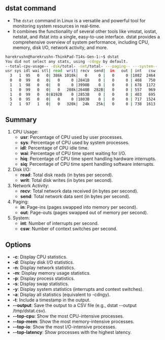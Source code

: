 ## dstat command
- The `dstat` command in Linux is a versatile and powerful tool for monitoring system resources in real-time.
- It combines the functionality of several other tools like vmstat, iostat, netstat, and ifstat into a single, easy-to-use interface. dstat provides a comprehensive overview of system performance, including CPU, memory, disk I/O, network activity, and more.

```bash
harekrushn@harekrushn-ThinkPad-T14s-Gen-1:~$ dstat
You did not select any stats, using -cdngy by default.
--total-cpu-usage-- -dsk/total- -net/total- ---paging-- ---system--
usr sys idl wai stl| read  writ| recv  send|  in   out | int   csw 
  3   1  95   0   0| 386k 1010k|   0     0 |   0     0 |1082  2464 
  0   0  99   0   0|   0     0 |2841B    0 |   0     0 | 468   750 
  1   1  98   0   0|   0     0 |3990B    0 |   0     0 | 678  1172 
  1   0  99   0   0|   0   208k|2640B  282B|   0     0 | 557   969 
  1   0  99   0   0|8192B    0 |2853B    0 |   0     0 | 403   695 
  5   0  95   0   0|   0     0 |1803B    0 |   0     0 | 717  1524 
  2   1  97   1   0|   0   320k|  24k   25k|   0     0 | 738  1613
```

## Summary
1. CPU Usage:
    - **usr**: Percentage of CPU used by user processes.
    - **sys**: Percentage of CPU used by system processes.
    - **idl**: Percentage of CPU idle time.
    - **wai**: Percentage of CPU time spent waiting for I/O.    
    - **hiq**: Percentage of CPU time spent handling hardware interrupts.
    - **siq**: Percentage of CPU time spent handling software interrupts.
1. Disk I/O:
    - **read**: Total disk reads (in bytes per second).
    - **writ**: Total disk writes (in bytes per second).
1. Network Activity:
    - **recv**: Total network data received (in bytes per second).
    - **send**: Total network data sent (in bytes per second).
1. Paging:
    - **in**: Page-ins (pages swapped into memory per second).
    - **out**: Page-outs (pages swapped out of memory per second).
1. System:
    - **int**: Number of interrupts per second.
    - **csw**: Number of context switches per second.

## Options
- **-c**: Display CPU statistics.
- **-d**: Display disk I/O statistics.
- **-n**: Display network statistics.
- **-m**: Display memory usage statistics.
- **-p**: Display process statistics.
- **-s**: Display swap statistics.
- **-y**: Display system statistics (interrupts and context switches).
- **-a**: Display all statistics (equivalent to -cdngy).
- **-t**: Include a timestamp in the output.
- **--output**: Save the output to a CSV file (e.g., dstat --output /tmp/dstat.csv).
- **--top-cpu**: Show the most CPU-intensive processes.
- **--top-mem**: Show the most memory-intensive processes.
- **--top-io**: Show the most I/O-intensive processes.
- **--top-latency**: Show processes with the highest latency.